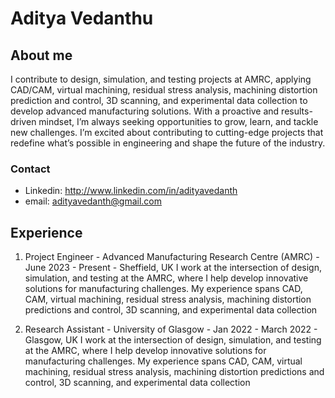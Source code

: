# Aditya Vedanthu

## **About me**
I contribute to design, simulation, and testing projects at AMRC, applying CAD/CAM, virtual machining, residual stress analysis, machining distortion prediction and control, 3D scanning, and experimental data collection to develop advanced manufacturing solutions. With a proactive and results-driven mindset, I’m always seeking opportunities to grow, learn, and tackle new challenges. I’m excited about contributing to cutting-edge projects that redefine what’s possible in engineering and shape the future of the industry.

### **Contact**
- Linkedin: http://www.linkedin.com/in/adityavedanth
- email: adityavedanth@gmail.com

## **Experience** 
1. Project Engineer - Advanced Manufacturing Research Centre (AMRC) - June 2023 - Present - Sheffield, UK
I work at the intersection of design, simulation, and testing at the AMRC, where I help develop innovative solutions for manufacturing challenges. My experience spans CAD, CAM, virtual machining, residual stress analysis, machining distortion predictions and control, 3D scanning, and experimental data collection

2. Research Assistant - University of Glasgow - Jan 2022 - March 2022 - Glasgow, UK
I work at the intersection of design, simulation, and testing at the AMRC, where I help develop innovative solutions for manufacturing challenges. My experience spans CAD, CAM, virtual machining, residual stress analysis, machining distortion predictions and control, 3D scanning, and experimental data collection
